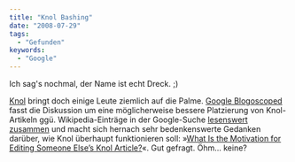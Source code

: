```yaml
---
title: "Knol Bashing"
date: "2008-07-29"
tags:
  - "Gefunden"
keywords:
  - "Google"
---
```


Ich sag's nochmal, der Name ist echt Dreck. ;)

[Knol](http://knol.google.com/) bringt doch einige Leute ziemlich auf die Palme. [Google Blogoscoped](http://blogoscoped.com/) fasst die Diskussion um eine möglicherweise bessere Platzierung von Knol-Artikeln ggü. Wikipedia-Einträge in der Google-Suche [lesenswert zusammen](http://blogoscoped.com/archive/2008-07-28-n69.html) und macht sich hernach sehr bedenkenswerte Gedanken darüber, wie Knol überhaupt funktionieren soll: »[What Is the Motivation for Editing Someone Else’s Knol Article?](http://blogoscoped.com/archive/2008-07-28-n88.html)«. Gut gefragt. Öhm… keine?
